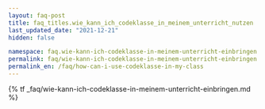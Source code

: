 ```yaml
---
layout: faq-post
title: faq_titles.wie_kann_ich_codeklasse_in_meinem_unterricht_nutzen
last_updated_date: "2021-12-21"
hidden: false

namespace: faq.wie-kann-ich-codeklasse-in-meinem-unterricht-einbringen
permalink: faq/wie-kann-ich-codeklasse-in-meinem-unterricht-einbringen
permalink_en: /faq/how-can-i-use-codeklasse-in-my-class
---
```


{% tf _faq/wie-kann-ich-codeklasse-in-meinem-unterricht-einbringen.md %}